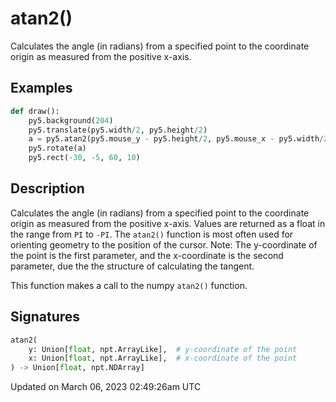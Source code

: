 # atan2()

Calculates the angle (in radians) from a specified point to the coordinate origin as measured from the positive x-axis.

## Examples

<div class="example-table">

<div class="example-row"><div class="example-cell-image">

</div><div class="example-cell-code">

```python
def draw():
    py5.background(204)
    py5.translate(py5.width/2, py5.height/2)
    a = py5.atan2(py5.mouse_y - py5.height/2, py5.mouse_x - py5.width/2)
    py5.rotate(a)
    py5.rect(-30, -5, 60, 10)
```

</div></div>

</div>

## Description

Calculates the angle (in radians) from a specified point to the coordinate origin as measured from the positive x-axis. Values are returned as a float in the range from `PI` to `-PI`. The `atan2()` function is most often used for orienting geometry to the position of the cursor. Note: The y-coordinate of the point is the first parameter, and the x-coordinate is the second parameter, due the the structure of calculating the tangent.

This function makes a call to the numpy `atan2()` function.

## Signatures

```python
atan2(
    y: Union[float, npt.ArrayLike],  # y-coordinate of the point
    x: Union[float, npt.ArrayLike],  # x-coordinate of the point
) -> Union[float, npt.NDArray]
```

Updated on March 06, 2023 02:49:26am UTC
